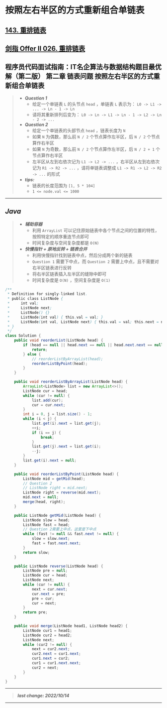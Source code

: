 # 按照左右半区的方式重新组合单链表

## [143. 重排链表](https://leetcode.cn/problems/reorder-list/)

## [剑指 Offer II 026. 重排链表](https://leetcode.cn/problems/LGjMqU/)

## 程序员代码面试指南：IT名企算法与数据结构题目最优解（第二版） 第二章 链表问题 按照左右半区的方式重新组合单链表

> - ***Question 1***
>   - 给定一个单链表 `L` 的头节点 `head` ，单链表 `L` 表示为： `L0 -> L1 -> ... -> Ln - 1 -> Ln`  
>   - 请将其重新排列后变为： `L0 -> Ln -> L1 -> Ln - 1 -> L2 -> Ln - 2 -> ...`  
> - ***Question 2***
>   - 给定一个单链表的头部节点 `head` ，链表长度为 `N`  
>   - 如果 `N` 为偶数，那么前 `N / 2` 个节点算作左半区，后 `N / 2` 个节点算作右半区
>   - 如果 `N` 为奇数，那么前 `N / 2` 个节点算作左半区，后 `N / 2 + 1` 个节点算作右半区
>   - 左半区从左到右依次记为 `L1 -> L2 -> ...` ，右半区从左到右依次记为 `R1 -> R2 -> ...` ，请将单链表调整成 `L1 -> R1 -> L2 -> R2 -> ...` 的形式
> - ***tips:***
>   - 链表的长度范围为 `[1, 5 * 104]`
>   - `1 <= node.val <= 1000`

---

## *Java*

> - ***辅助容器***
>   - 利用 `ArrayList` 可以记住原始链表中各个节点之间的位置的特性，按照特定的顺序重连节点即可
>   - 时间复杂度与空间复杂度都是 `O(N)`  
> - ***快慢指针 + 原地反转 + 链表合并***
>   - 利用快慢指针找到链表中点，然后分成两个新的链表
>   - `Question 1` 需要下中点，而 `Question 2` 需要上中点，且不需要对右半区链表进行反转
>   - 将右半区链表插入左半区的缝隙中即可
>   - 时间复杂度是 `O(N)` ，空间复杂度是 `O(1)`  

```java
/**
 * Definition for singly-linked list.
 * public class ListNode {
 *     int val;
 *     ListNode next;
 *     ListNode() {}
 *     ListNode(int val) { this.val = val; }
 *     ListNode(int val, ListNode next) { this.val = val; this.next = next; }
 * }
 */
class Solution {
    public void reorderList(ListNode head) {
        if (head == null || head.next == null || head.next.next == null) {
            return;
        } else {
            // reorderListByArrayList(head);
            reorderListByPoint(head);
        }
    }

    public void reorderListByArrayList(ListNode head) {
        ArrayList<ListNode> list = new ArrayList<>();
        ListNode cur = head;
        while (cur != null) {
            list.add(cur);
            cur = cur.next;
        }
        int i = 0, j = list.size() - 1;
        while (i < j) {
            list.get(i).next = list.get(j);
            ++i;
            if (i == j) {
                break;
            }
            list.get(j).next = list.get(i);  
            --j;
        }
        list.get(i).next = null;
    }

    public void reorderListByPoint(ListNode head) {
        ListNode mid = getMid(head);
        // Question 2
        // ListNode right = mid.next;
        ListNode right = reverse(mid.next);
        mid.next = null;
        merge(head, right);
    }

    public ListNode getMid(ListNode head) {
        ListNode slow = head;
        ListNode fast = head;
        // Question 2需要上中点，这里是下中点
        while (fast != null && fast.next != null) {
            slow = slow.next;
            fast = fast.next.next;
        }
        return slow;
    }

    public ListNode reverse(ListNode head) {
        ListNode pre = null;
        ListNode cur = head;
        ListNode next;
        while (cur != null) {
            next = cur.next;
            cur.next = pre;
            pre = cur;
            cur = next;
        }
        return pre;
    }

    public void merge(ListNode head1, ListNode head2) {
        ListNode cur1 = head1;
        ListNode cur2 = head2;
        ListNode next;
        while (cur2 != null) {
            next = cur2.next;
            cur2.next = cur1.next;
            cur1.next = cur2;
            cur1 = cur1.next.next;
            cur2 = next;
        }
    }
}
```

---

> ***last change: 2022/10/14***

---
